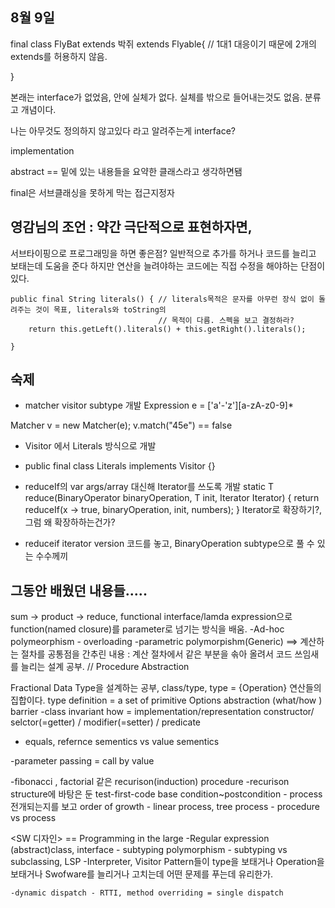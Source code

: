 ## 8월 9일


final class FlyBat extends 박쥐 extends Flyable{ // 1대1 대응이기 때문에 2개의 extends를 허용하지 않음.

}

본래는 interface가 없었음, 안에 실체가 없다.
실체를 밖으로 들어내는것도 없음. 분류고 개념이다.

나는 아무것도 정의하지 않고있다 라고 알려주는게 interface?

implementation

abstract == 밑에 있는 내용들을 요약한 클래스라고 생각하면됌

final은 서브클래싱을 못하게 막는 접근지정자

## 영감님의 조언 : 약간 극단적으로 표현하자면, 

서브타이핑으로 프로그래밍을 하면 좋은점?
일반적으로 추가를 하거나 코드를 늘리고 보태는데 도움을 준다
하지만 연산을 늘려야하는 코드에는 직접 수정을 해야하는 단점이 있다.

    public final String literals() { // literals목적은 문자를 아무런 장식 없이 돌려주는 것이 목표, literals와 toString의
                                     // 목적이 다름. 스펙을 보고 결정하라?
        return this.getLeft().literals() + this.getRight().literals();

    }


## 숙제 ## 
- matcher visitor subtype 개발 
Expression e = ['a'-'z'][a-zA-z0-9]*

Matcher v = new Matcher(e);
v.match("45e") == false

- Visitor <T>에서 Literals 방식으로 개발

- public final class Literals implements Visitor<String> {}

- reduceIf의 var args/array 대신해 Iterator<T>를 쓰도록 개발
    static <T> T reduce(BinaryOperator<T> binaryOperation, T init, Iterator<T> Iterator) {
        return reduceIf(x -> true, binaryOperation, init, numbers);
    } Iterator로 확장하기?, 그럼 왜 확장하하는건가?

- reduceif iterator version 코드를 놓고, BinaryOperation subtype으로 풀 수 있는 수수께끼


## 그동안 배웠던 내용들.....

sum -> product -> reduce, functional interface/lamda expression으로 function(named closure)를 parameter로 넘기는 방식을 배움.
-Ad-hoc polymeorphism - overloading
-parametric polymorpishm(Generic)
==> 계산하는 절차를 공통점을 간추린 내용 : 계산 절차에서 같은 부분을 솎아 올려서 코드 쓰임새를 늘리는 설계 공부. // Procedure Abstraction

Fractional Data Type을 설계하는 공부, class/type, 
type = {Operation} 연산들의 집합이다.
type definition = a set of primitive Options
abstraction (what/how ) barrier 
-class invariant
how = implementation/representation
constructor/ selctor(=getter) / modifier(=setter) / predicate 
- equals, refernce sementics vs value sementics 

-parameter passing = call by value

-fibonacci , factorial 같은 recurison(induction) procedure
    -recurison structure에 바탕은 둔 test-first-code
    base condition~postcondition
    - process 전개되는지를 보고 order of growth
    - linear process, tree process
    - procedure vs process 


<SW 디자인> == Programming in the large
-Regular expression (abstract)class, interface
    - subtyping polymorphism
    - subtyping vs subclassing, LSP
    -Interpreter, Visitor Pattern들이 type을 보태거나 Operation을 보태거나 Swofware를 늘리거나 고치는데 어떤 문제를 푸는데 유리한가.

    -dynamic dispatch - RTTI, method overriding = single dispatch



